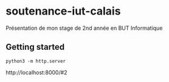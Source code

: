 # soutenance-iut-calais
Présentation de mon stage de 2nd année en BUT Informatique

## Getting started
   
    python3 -m http.server

http://localhost:8000/#2